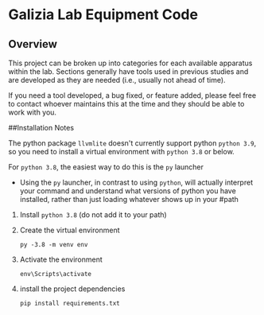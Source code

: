 # **Galizia Lab Equipment Code**

## Overview
This project can be broken up into categories for each available apparatus within the lab. Sections generally have tools used in previous studies and are developed as they are needed (i.e., usually not ahead of time). 

If you need a tool developed, a bug fixed, or feature added, please feel free to contact whoever maintains this at the time and they should be able to work with you. 



##Installation Notes

The python package `llvmlite` doesn't currently support python `python 3.9`, so you need to install a virtual environment with `python 3.8` or below.

For `python 3.8`, the easiest way to do this is the `py` launcher
-  Using the `py` launcher, in contrast to using `python`, will actually interpret your command and understand what versions of python you have installed, rather than just loading whatever shows up in your #path

1.  Install `python 3.8` (do not add it to your path)


2. Create the virtual environment
   
    `py -3.8 -m venv env`


3. Activate the environment 

    `env\Scripts\activate`


4. install the project dependencies

    `pip install requirements.txt`
